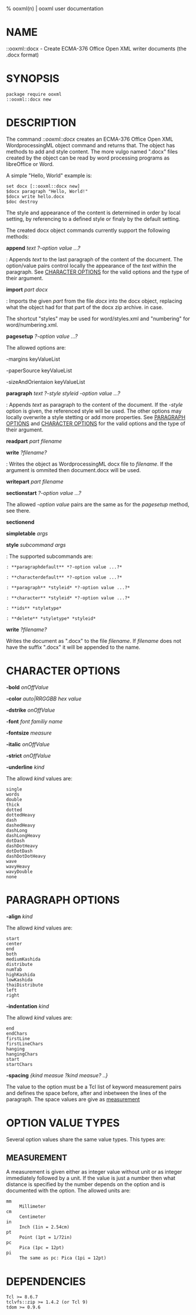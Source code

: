 % ooxml(n) | ooxml user documentation
# NAME

::ooxml::docx - Create ECMA-376 Office Open XML writer documents (the .docx format)

# SYNOPSIS

    package require ooxml
    ::ooxml::docx new
    
# DESCRIPTION

The command *::ooxml::docx* creates an ECMA-376 Office Open XML
WordprocessingML object command and returns that. The object has
methods to add and style content. The more vulgo named ".docx" files
created by the object can be read by word processing programs as
libreOffice or Word.

A simple "Hello, World" example is:

    set docx [::ooxml::docx new]
    $docx paragraph "Hello, World!"
    $docx write hello.docx
    $doc destroy
    
The style and appearance of the content is determined in order by
local setting, by referencing to a defined style or finaly by the
default setting.

The created docx object commands currently support the
following methods:

**append** *text* *?-option value ...?*

: Appends *text* to the last paragraph of the content of the document.
  The option/value pairs control locally the appearance of the *text*
  within the paragraph. See [CHARACTER OPTIONS](#character) for the
  valid options and the type of their argument.

**import** *part* *docx*

: Imports the given *part* from the file *docx* into the docx object,
  replacing what the object had for that part of the docx zip archive.
  in case.
  
  The shortcut "styles" may be used for word/styles.xml and
  "numbering" for word/numbering.xml.

**pagesetup** *?-option value ...?*

The allowed options are:

-margins keyValueList

-paperSource keyValueList

-sizeAndOrientaion keyValueList

**paragraph** *text* *?-style styleid -option value ...?*

: Appends *text* as paragraph to the content of the document. If the
  *-style* option is given, the referenced style will be used. The
  other options may locally overwrite a style stetting or add more
  properties. See [PARAGRAPH OPTIONS](#paragraph) and [CHARACTER
  OPTIONS](#character) for the valid options and the type of their
  argument.

**readpart** *part* *filename*

**write** *?filename?*

: Writes the object as WordprocessingML docx file to *filename*. If
  the argument is ommited then document.docx will be used.

**writepart** *part* *filename*

**sectionstart** *?-option value ...?*

The allowed *-option value* pairs are the same as for the *pagesetup*
method, see there.

**sectionend**

**simpletable** *args*

**style** *subcommand* *args*

: The supported subcommands are:

    : **paragraphdefault** *?-option value ...?*
    
    : **characterdefault** *?-option value ...?*
    
    : **paragraph** *styleid* *?-option value ...?*

    : **character** *styleid* *?-option value ...?*
    
    : **ids** *styletype*
    
    : **delete** *styletype* *styleid*

**write** *?filename?*

Writes the document as ".docx" to the file *filename*. If *filename*
does not have the suffix ".docx" it will be appended to the name.

# CHARACTER OPTIONS

**-bold** *onOffValue*

**-color** *auto|RRGGBB hex value*

**-dstrike** *onOffValue*

**-font** *font familiy name*

**-fontsize** *measure*

**-italic** *onOffValue*

**-strict** *onOffValue*

**-underline** *kind*

The allowd *kind* values are:

    single
    words
    double
    thick
    dotted
    dottedHeavy
    dash
    dashedHeavy
    dashLong
    dashLongHeavy
    dotDash
    dashDotHeavy
    dotDotDash
    dashDotDotHeavy
    wave
    wavyHeavy
    wavyDouble
    none

# PARAGRAPH OPTIONS

**-align** *kind*

The allowd *kind* values are:

    start
    center
    end
    both
    mediumKashida
    distribute
    numTab
    highKashida
    lowKashida
    thaiDistribute
    left
    right

**-indentation** *kind*

The allowd *kind* values are:

    end
    endChars
    firstLine
    firstLineChars
    hanging
    hangingChars
    start
    startChars

**-spacing** *{kind measue ?kind measue? ..}*

The value to the option must be a Tcl list of keyword measurement
pairs and defines the space before, after and inbetween the lines of
the paragraph. The space values are give as
[measurement](#measurement)
  

# OPTION VALUE TYPES

Several option values share the same value types. This types are:

## MEASUREMENT

A measurement is given either as integer value without unit or as
integer immediately followed by a unit. If the value is just a number
then what distance is specified by the number depends on the option
and is documented with the option. The allowed units are:

    mm
         Millimeter
    cm
         Centimeter
    in
         Inch (1in = 2.54cm)
    pt
         Point (1pt = 1/72in)
    pc
         Pica (1pc = 12pt)
    pi
         The same as pc: Pica (1pi = 12pt)

# DEPENDENCIES

    Tcl >= 8.6.7
    tclvfs::zip >= 1.4.2 (or Tcl 9)
    tdom >= 0.9.6

